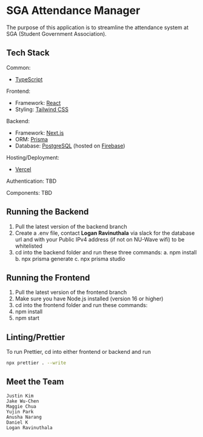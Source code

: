 # SGA Attendance Manager

The purpose of this application is to streamline the attendance system at SGA (Student Government Association).

## Tech Stack

Common:

- [TypeScript](https://www.typescriptlang.org/)

Frontend:

- Framework: [React](https://react.dev/)
- Styling: [Tailwind CSS](https://tailwindcss.com/docs/installation)

Backend:

- Framework: [Next.js](https://nextjs.org/docs)
- ORM: [Prisma](https://www.prisma.io/docs)
- Database: [PostgreSQL](https://www.postgresql.org/docs/) (hosted on [Firebase](https://firebase.google.com/docs))

Hosting/Deployment:
- [Vercel](https://vercel.com/docs)

Authentication: TBD

Components: TBD

## Running the Backend

1. Pull the latest version of the backend branch
2. Create a .env file, contact **Logan Ravinuthala** via slack for the database url and with your Public IPv4 address (if not on NU-Wave wifi) to be whitelisted
3. cd into the backend folder and run these three commands:
a. npm install
b. npx prisma generate
c. npx prisma studio

## Running the Frontend

1. Pull the latest version of the frontend branch
2. Make sure you have Node.js installed (version 16 or higher)
3. cd into the frontend folder and run these commands:
4. npm install
5. npm start

## Linting/Prettier
To run Prettier, cd into either frontend or backend and run
```bash
npx prettier . --write
```

## Meet the Team

```
Justin Kim
Jake Wu-Chen
Maggie Chua
Yujin Park
Anusha Narang
Daniel K
Logan Ravinuthala
```
